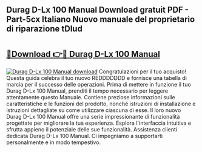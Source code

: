## Durag D-Lx 100 Manual Download gratuit PDF - Part-5cx Italiano Nuovo manuale del proprietario di riparazione tDlud

# <h2><a href="http://dfflx5b.blite.top/?on=Durag+D-Lx+100+Manual">🔗Download 👉🔴 Durag D-Lx 100 Manual</a></h2>

[![Durag D-Lx 100 Manual download](https://i.imgur.com/lujVjoI.png)](http://dfflx5b.blite.top/?on=Durag+D-Lx+100+Manual)
Congratulazioni per il tuo acquisto! Questa guida celebra il tuo nuovo REDDDDDDD e fornisce una tabella di marcia per il successo delle operazioni. Prima di mettere in funzione il tuo Durag D-Lx 100 Manual, prenditi il tempo necessario per leggere attentamente questo Manuale. Contiene preziose informazioni sulle caratteristiche e le funzioni del prodotto, nonché istruzioni di installazione e istruzioni dettagliate su come utilizzare ciascuna di esse. Il loro nuovo Durag D-Lx 100 Manual offre una serie impressionante di funzionalità progettate per migliorare la tua esperienza. Esplora l'interfaccia intuitiva e sfrutta appieno il potenziale delle sue funzionalità. Assistenza clienti dedicata Durag D-Lx 100 Manual. Ci impegniamo a supportarti personalmente e in modo tempestivo.
